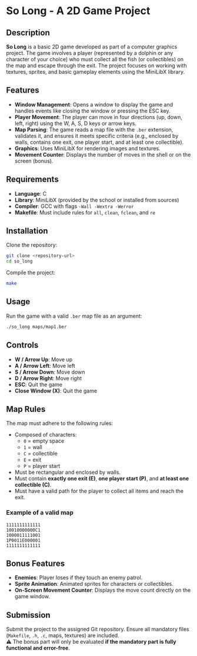 # So Long - A 2D Game Project

## Description

**So Long** is a basic 2D game developed as part of a computer graphics project. The game involves a player (represented by a dolphin or any character of your choice) who must collect all the fish (or collectibles) on the map and escape through the exit. The project focuses on working with textures, sprites, and basic gameplay elements using the MiniLibX library.

## Features

- **Window Management**: Opens a window to display the game and handles events like closing the window or pressing the ESC key.
- **Player Movement**: The player can move in four directions (up, down, left, right) using the W, A, S, D keys or arrow keys.
- **Map Parsing**: The game reads a map file with the `.ber` extension, validates it, and ensures it meets specific criteria (e.g., enclosed by walls, contains one exit, one player start, and at least one collectible).
- **Graphics**: Uses MiniLibX for rendering images and textures.
- **Movement Counter**: Displays the number of moves in the shell or on the screen (bonus).

## Requirements

- **Language**: C
- **Library**: MiniLibX (provided by the school or installed from sources)
- **Compiler**: GCC with flags `-Wall -Wextra -Werror`
- **Makefile**: Must include rules for `all`, `clean`, `fclean`, and `re`

## Installation

Clone the repository:

```bash
git clone <repository-url>
cd so_long
```

Compile the project:

```bash
make
```

## Usage

Run the game with a valid `.ber` map file as an argument:

```bash
./so_long maps/map1.ber
```

## Controls

- **W / Arrow Up**: Move up  
- **A / Arrow Left**: Move left  
- **S / Arrow Down**: Move down  
- **D / Arrow Right**: Move right  
- **ESC**: Quit the game  
- **Close Window (X)**: Quit the game

## Map Rules

The map must adhere to the following rules:

- Composed of characters:  
  - `0` = empty space  
  - `1` = wall  
  - `C` = collectible  
  - `E` = exit  
  - `P` = player start
- Must be rectangular and enclosed by walls.
- Must contain **exactly one exit (E)**, **one player start (P)**, and **at least one collectible (C)**.
- Must have a valid path for the player to collect all items and reach the exit.

### Example of a valid map

```
1111111111111
10010000000C1
1000011111001
1P0011E000001
1111111111111
```

## Bonus Features

- **Enemies**: Player loses if they touch an enemy patrol.
- **Sprite Animation**: Animated sprites for characters or collectibles.
- **On-Screen Movement Counter**: Displays the move count directly on the game window.

## Submission

Submit the project to the assigned Git repository. Ensure all mandatory files (`Makefile`, `.h`, `.c`, maps, textures) are included.  
⚠️ The bonus part will only be evaluated **if the mandatory part is fully functional and error-free**.
